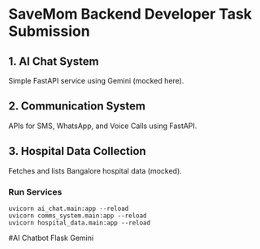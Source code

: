 # SaveMom Backend Developer Task Submission

## 1. AI Chat System
Simple FastAPI service using Gemini (mocked here).

## 2. Communication System
APIs for SMS, WhatsApp, and Voice Calls using FastAPI.

## 3. Hospital Data Collection
Fetches and lists Bangalore hospital data (mocked).

### Run Services
```
uvicorn ai_chat.main:app --reload
uvicorn comms_system.main:app --reload
uvicorn hospital_data.main:app --reload
```
# A I   C h a t b o t   F l a s k   G e m i n i  
 
